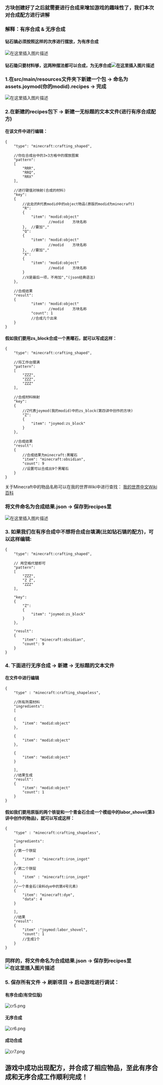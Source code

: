 ### 方块创建好了之后就需要进行合成来增加游戏的趣味性了，我们本次对合成配方进行讲解
### 解释：有序合成 & 无序合成
#### 钻石镐必须按照这样的次序进行摆放，为有序合成
![在这里插入图片描述](https://img-blog.csdnimg.cn/20210505131928665.png?x-oss-process=image/watermark,type_ZmFuZ3poZW5naGVpdGk,shadow_10,text_aHR0cHM6Ly9ibG9nLmNzZG4ubmV0L0pheV9mZWFybGVzcw==,size_16,color_FFFFFF,t_70#pic_center)

#### 钻石锄只要材料够，这两种摆法都可以合成，为无序合成![在这里插入图片描述](https://img-blog.csdnimg.cn/20210505132302695.png?x-oss-process=image/watermark,type_ZmFuZ3poZW5naGVpdGk,shadow_10,text_aHR0cHM6Ly9ibG9nLmNzZG4ubmV0L0pheV9mZWFybGVzcw==,size_16,color_FFFFFF,t_70#pic_center)

### 1.在src/main/resources文件夹下新建一个包 -> 命名为 assets.joymod(你的modid).recipes -> 完成
![在这里插入图片描述](https://img-blog.csdnimg.cn/20210505131214570.png?x-oss-process=image/watermark,type_ZmFuZ3poZW5naGVpdGk,shadow_10,text_aHR0cHM6Ly9ibG9nLmNzZG4ubmV0L0pheV9mZWFybGVzcw==,size_16,color_FFFFFF,t_70#pic_center)
### 2.在新建的recipes包下 -> 新建一无标题的文本文件(进行有序合成配方) 
#### 在该文件中进行编辑： 
```
{
    "type": "minecraft:crafting_shaped",
    
    //你在合成台中的3×3方格中的摆放图案
    "pattern":
    [
        "RRR",
        "RRQ",
        "RRX"
    ],
    
    //进行键值对映射(合成的材料)
    "key":
    {
    	//此处的R代表modid中的object物品(原版的modid为minecraft)
        "R":
        {
            "item": "modid:object"
            		//modid    方块名称
        },	//要加","
        "Q":
        {
            "item": "modid:object"
            		//modid    方块名称        
        },	//要加","
        "X":
        {
            "item": "modid:object"
            		//modid    方块名称        
        }
        //X是最后一项，不用加","(json经典语法)
    },
    
    //合成结果
    "result":
    {
            "item": "modid:object"
            		//modid    方块名称
           	"count": 1
           	//合成几个出来
    }
}
```
#### 假如我们要用zs_block合成一个黑曜石，就可以写成这样：
```
{
    "type": "minecraft:crafting_shaped",
    
    //将工作台摆满
    "pattern":
    [
        "ZZZ",
        "ZZZ",
        "ZZZ"
    ],
    
    //合成材料映射
    "key":
    {
    	//Z代表joymod(我的modid)中的zs_block(第四讲中创作的方块)
        "Z":
        {
            "item": "joymod:zs_block"
        }
    },
    
    //合成结果
    "result":
    {
  		//合成结果为minecraft:黑曜石
        "item": "minecraft:obsidian",
        "count": 9
      	//设置可以合成出9个黑曜石
    }
}
```
关于Minecraft中的物品名称可以在我的世界Wiki中进行查找：
[我的世界中文Wiki百科](https://minecraft.fandom.com/zh/wiki/Minecraft_Wiki)
### 将文件命名为合成结果.json -> 保存到recipes里
![在这里插入图片描述](https://img-blog.csdnimg.cn/20210505134032906.png?x-oss-process=image/watermark,type_ZmFuZ3poZW5naGVpdGk,shadow_10,text_aHR0cHM6Ly9ibG9nLmNzZG4ubmV0L0pheV9mZWFybGVzcw==,size_16,color_FFFFFF,t_70#pic_center)
### 3. 如果我们在有序合成中不想将合成台填满(比如钻石镐的配方)，可以这样编辑:
```
{
    "type": "minecraft:crafting_shaped",

    // 用空格代替即可
    "pattern":
    [
        "ZZZ",
        "Z Z",
        "ZZZ"
    ],
    
    "key":
    {
        "Z":
        {
            "item": "joymod:zs_block"
        }
    },
    
    "result":
    {
        "item": "minecraft:obsidian",
        "count": 9
    }
}
```
### 4. 下面进行无序合成 -> 新建 -> 无标题的文本文件 
#### 在文件中进行编辑
```
{
	"type" : "minecraft:crafting_shapeless",
	
	//所有所需材料
	"ingredients":
	[
	
	{
		"item": "modid:object"
	},
	
	{
        "item": "modid:object"
	},
	
	{
        "item": "modid:object"
	}
	
	],
	//结果生成
	"result":
	{
        "item": "modid:object"
		"count": 1
	}
}
```
#### 假如我们要用原版的两个铁锭和一个青金石合成一个模组中的labor_shovel(第3讲中创作的物品)，就可以写成这样：
```
{
	"type" : "minecraft:crafting_shapeless",
	
	"ingredients":
	[
	//第一个铁锭
	{
		"item" : "minecraft:iron_ingot"
	},
	//第二个铁锭
	{
		"item" : "minecraft:iron_ingot"
	},
	//一个青金石(染料dye中的第4号元素)
	{
		"item": "minecraft:dye",
		"data": 4
	}
	
	],
	//结果
	"result":
	{
		"item" :"joymod:labor_shovel",
		"count": 1
		//生成1个
	}
}
```
### 同样的，将文件命名为合成结果.json -> 保存到recipes里![在这里插入图片描述](https://img-blog.csdnimg.cn/2021050513571842.png?x-oss-process=image/watermark,type_ZmFuZ3poZW5naGVpdGk,shadow_10,text_aHR0cHM6Ly9ibG9nLmNzZG4ubmV0L0pheV9mZWFybGVzcw==,size_16,color_FFFFFF,t_70#pic_center)
### 5. 保存所有文件 -> 刷新项目 -> 启动游戏进行调试：
#### 有序合成(有空位版)
![cr5.png](https://cdn.acwing.com/media/article/image/2021/05/05/39383_7f28d5d0ad-cr5.png) 
#### 无序合成
![cr6.png](https://cdn.acwing.com/media/article/image/2021/05/05/39383_adb27542ad-cr6.png) 
#### 成功合成
![cr7.png](https://cdn.acwing.com/media/article/image/2021/05/05/39383_fccfb8cbad-cr7.png) 
## 游戏中成功出现配方，并合成了相应物品，至此有序合成和无序合成工作顺利完成！
